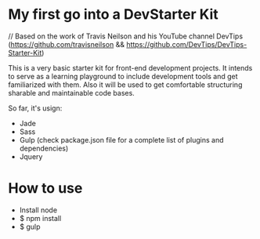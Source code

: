 # My first go into a DevStarter Kit 
// Based on the work of Travis Neilson and his YouTube channel DevTips (https://github.com/travisneilson && https://github.com/DevTips/DevTips-Starter-Kit)

This is a very basic starter kit for front-end development projects. 
It intends to serve as a learning playground to include development tools and get familiarized with them.
Also it will be used to get comfortable structuring sharable and maintainable code bases.

So far, it's usign:

- Jade
- Sass
- Gulp (check package.json file for a complete list of plugins and dependencies)
- Jquery

# How to use

- Install node
- $ npm install
- $ gulp